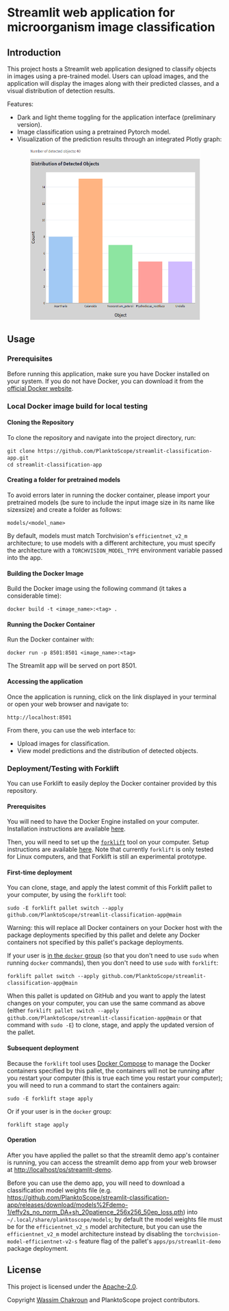 # Streamlit web application for microorganism image classification

## Introduction

This project hosts a Streamlit web application designed to classify objects in images using a pre-trained model. Users can upload images, and the application will display the images along with their predicted classes, and a visual distribution of detection results.

Features:

- Dark and light theme toggling for the application interface (preliminary version).
- Image classification using a pretrained Pytorch model.
- Visualization of the prediction results through an integrated Plotly graph:

<center><img src="plotly_graph.png" alt="Distribution of detected microorganisms" title="Distribution of detected microorganisms" width="400" height="400"/></center>

## Usage

### Prerequisites

Before running this application, make sure you have Docker installed on your system. If you do not have Docker, you can download it from the [official Docker website](https://docs.docker.com/get-docker/).

### Local Docker image build for local testing

#### Cloning the Repository

To clone the repository and navigate into the project directory, run:

    git clone https://github.com/PlanktoScope/streamlit-classification-app.git
    cd streamlit-classification-app
    
#### Creating a folder for pretrained models

To avoid errors later in running the docker container, please import your pretrained models (be sure to include the input image size in its name like sizexsize) and create a folder as follows:

    models/<model_name>

By default, models must match Torchvision's `efficientnet_v2_m` architecture; to use models with a
different architecture, you must specify the architecture with a `TORCHVISION_MODEL_TYPE`
environment variable passed into the app.

#### Building the Docker Image

Build the Docker image using the following command (it takes a considerable time):

    docker build -t <image_name>:<tag> .

#### Running the Docker Container

Run the Docker container with:

    docker run -p 8501:8501 <image_name>:<tag>

The Streamlit app will be served on port 8501.

#### Accessing the application

Once the application is running, click on the link displayed in your terminal or open your web browser and navigate to:

    http://localhost:8501

From there, you can use the web interface to:

- Upload images for classification.
- View model predictions and the distribution of detected objects.

### Deployment/Testing with Forklift

You can use Forklift to easily deploy the Docker container provided by this repository.

#### Prerequisites

You will need to have the Docker Engine installed on your computer. Installation instructions are
available [here](https://docs.docker.com/engine/install/).

Then, you will need to set up the [`forklift`](https://github.com/PlanktoScope/forklift) tool on
your computer. Setup instructions are available
[here](https://github.com/PlanktoScope/forklift?tab=readme-ov-file#downloadinstall-forklift). Note
that currently `forklift` is only tested for Linux computers, and that Forklift is still an
experimental prototype.

#### First-time deployment

You can clone, stage, and apply the latest commit of this Forklift pallet to your computer, by
using the `forklift` tool:
```
sudo -E forklift pallet switch --apply github.com/PlanktoScope/streamlit-classification-app@main
```

Warning: this will replace all Docker containers on your Docker host with the package deployments
specified by this pallet and delete any Docker containers not specified by this pallet's package
deployments.

If your user is [in the `docker` group](https://docs.docker.com/engine/install/linux-postinstall/#manage-docker-as-a-non-root-user)
(so that you don't need to use `sudo` when running `docker` commands), then you don't need to use
`sudo` with `forklift`:

```
forklift pallet switch --apply github.com/PlanktoScope/streamlit-classification-app@main
```

When this pallet is updated on GitHub and you want to apply the latest changes on your computer, you
can use the same command as above (either
`forklift pallet switch --apply github.com/PlanktoScope/streamlit-classification-app@main` or that command with
`sudo -E`) to clone, stage, and apply the updated version of the pallet.

#### Subsequent deployment

Because the `forklift` tool uses [Docker Compose](https://docs.docker.com/compose/) to manage the
Docker containers specified by this pallet, the containers will not be running after you restart
your computer (this is true each time you restart your computer); you will need to run a command to
start the containers again:

```
sudo -E forklift stage apply
```

Or if your user is in the `docker` group:

```
forklift stage apply
```

#### Operation

After you have applied the pallet so that the streamlit demo app's container is running, you can
access the streamlit demo app from your web browser at <http://localhost/ps/streamlit-demo>.

Before you can use the demo app, you will need to download a classification model weights file
(e.g. <https://github.com/PlanktoScope/streamlit-classification-app/releases/download/models%2Fdemo-1/effv2s_no_norm_DA+sh_20patience_256x256_50ep_loss.pth>)
into `~/.local/share/planktoscope/models`; by default the model weights file must be for the
`efficientnet_v2_s` model architecture, but you can use the `efficientnet_v2_m` model architecture
instead by disabling the `torchvision-model-efficientnet-v2-s` feature flag of the pallet's
`apps/ps/streamlit-demo` package deployment.

## License
This project is licensed under the [Apache-2.0](https://www.apache.org/licenses/LICENSE-2.0).

Copyright [Wassim Chakroun](http://www.linkedin.com/in/wassim-chakroun/) and PlanktoScope project contributors.

